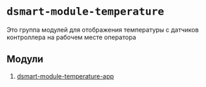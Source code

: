 # `dsmart-module-temperature`

Это группа модулей для отображения температуры с датчиков контроллера на 
рабочем месте оператора

## Модули
1. [dsmart-module-temperature-app](dsmart-module-temperature-app/README.md)
